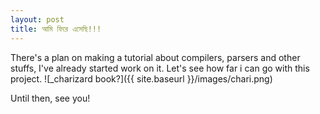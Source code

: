 ```yaml
---
layout: post
title: আমি ফিরে এসেছি!!!
---
```


There's a plan on making a tutorial about compilers, parsers and other stuffs, I've already started work on it. Let's see how far i can go with this project.
![_charizard book?]({{ site.baseurl }}/images/chari.png)

Until then, see you!
